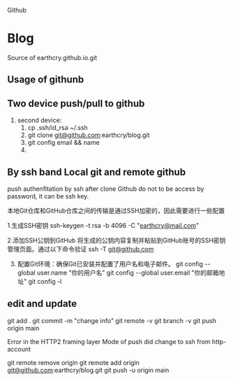 Github
# Blog

Source of earthcry.github.io.git

## Usage of githunb

## Two device push/pull to github

1. second device:
   1. cp .ssh/id_rsa ~/.ssh
   2. git clone git@github.com:earthcry/blog.git
   3. git config email && name
   4. 
   




## By ssh band Local git and remote github 

push authenfitation by ssh after clone
Github do not to be access by password, it can be ssh key.

本地Git仓库和GitHub仓库之间的传输是通过SSH加密的，因此需要进行一些配置

1.生成SSH密钥 
ssh-keygen -t rsa -b 4096 -C "earthcry@mail.com"

2.添加SSH公钥到GitHub
将生成的公钥内容复制并粘贴到GitHub账号的SSH密钥管理页面。通过以下命令验证
ssh -T git@github.com


3. 配置Git环境：确保Git已安装并配置了用户名和电子邮件。
git config --global user.name "你的用户名"
git config --global user.email "你的邮箱地址"
git config -l


## edit and update 

git add .
git commit -m "change info"
git remote -v
git branch -v
git push origin main

Error in the HTTP2 framing layer
Mode of push did change to ssh from http-account


git remote remove origin
git remote add origin git@github.com:earthcry/blog.git
git push -u origin main



